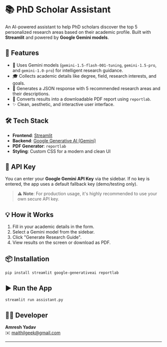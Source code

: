 
# 📚 PhD Scholar Assistant

An AI-powered assistant to help PhD scholars discover the top 5 personalized research areas based on their academic profile. Built with **Streamlit** and powered by **Google Gemini models**.

## 🚀 Features

- 🤖 Uses Gemini models (`gemini-1.5-flash-001-tuning`, `gemini-1.5-pro`, and `gemini-1.0-pro`) for intelligent research guidance.
- 🎓 Collects academic details like degree, field, research interests, and goals.
- 📑 Generates a JSON response with 5 recommended research areas and their descriptions.
- 📄 Converts results into a downloadable PDF report using `reportlab`.
- ✨ Clean, aesthetic, and interactive user interface.

## 🛠️ Tech Stack

- **Frontend**: [Streamlit](https://streamlit.io/)
- **Backend**: [Google Generative AI (Gemini)](https://ai.google.dev/)
- **PDF Generator**: `reportlab`
- **Styling**: Custom CSS for a modern and clean UI

## 🔑 API Key

You can enter your **Google Gemini API Key** via the sidebar. If no key is entered, the app uses a default fallback key (demo/testing only).

> ⚠️ **Note**: For production usage, it's highly recommended to use your own secure API key.

## 💡 How it Works

1. Fill in your academic details in the form.
2. Select a Gemini model from the sidebar.
3. Click "Generate Research Guide".
4. View results on the screen or download as PDF.

## 📦 Installation

```bash
pip install streamlit google-generativeai reportlab
```

## ▶️ Run the App

```bash
streamlit run assistant.py
```

## 🧑‍💻 Developer

**Amresh Yadav**  
✉️ maithilgeek@gmail.com

---


